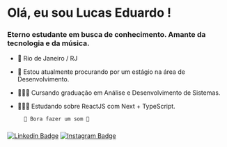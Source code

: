 # Olá, eu sou Lucas Eduardo !
### Eterno estudante em busca de conhecimento. Amante da tecnologia e da música.

- 📍 Rio de Janeiro / RJ
- 🚀 Estou atualmente procurando por um estágio na área de Desenvolvimento.
- 👨🏽‍🎓 Cursando graduação em Análise e Desenvolvimento de Sistemas.
- 👨🏽‍💻 Estudando sobre ReactJS com Next + TypeScript.

		🎸 Bora fazer um som 🎼
###
[![Linkedin Badge](https://img.shields.io/badge/-LinkedIn-blue?style=flat-square&logo=Linkedin&logoColor=white&link=https://www.linkedin.com/in/lucas-eduardoo/)](https://www.linkedin.com/in/lucas-eduardoo/) [![Instagram Badge](https://img.shields.io/badge/-Instagram-violet?style=flat-square&logo=Instagram&logoColor=white&link=https://www.instagram.com/lucaseduardogtr/)](https://www.instagram.com/lucaseduardogtr/)
